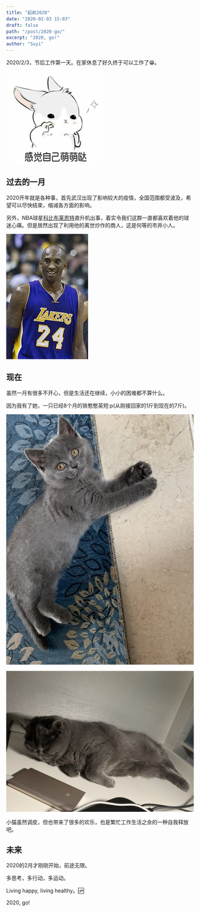 ```yaml
---
title: "起航2020"
date: "2020-02-03 15:03"
draft: false
path: "/post/2020-go/"
excerpt: "2020, go!"
author: "Suyi"
---
```


2020/2/3，节后工作第一天。在家休息了好久终于可以工作了😁。

![](./happy.jpg)

## 过去的一月

2020开年就是各种事，首先武汉出现了影响较大的疫情，全国范围都受波及，希望可以尽快结束，缩减各方面的影响。

另外，NBA球星[科比布莱恩特](https://zh.wikipedia.org/wiki/%E7%A7%91%E6%AF%94%C2%B7%E5%B8%83%E8%8E%B1%E6%81%A9%E7%89%B9)直升机出事，着实令我们这群一直都喜欢着他的球迷心痛。但是居然出现了利用他的离世炒作的商人，这是何等的市井小人。

![](./220px-Kobe_Bryant_2015.jpg)

## 现在

虽然一月有很多不开心，但是生活还在继续，小小的困难都不算什么。

因为我有了她，一只已经8个月的铁憨憨英短:p(从刚接回家的1斤到现在的7斤)。

![](./cat1.jpeg)

![](./cat2.jpeg)

小猫虽然调皮，但也带来了很多的欢乐，也是繁忙工作生活之余的一种自我释放吧。

## 未来

2020的2月才刚刚开始，前途无限。

多思考，多行动，多运动。

Living happy, living healthy。🆙

2020, go!
